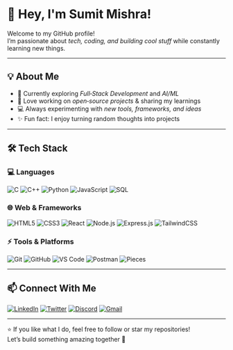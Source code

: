 # 👋 Hey, I'm Sumit Mishra!  

Welcome to my GitHub profile!  
I’m passionate about *tech, coding, and building cool stuff* while constantly learning new things.  

---

## 💡 About Me
- 🌱 Currently exploring *Full‑Stack Development* and *AI/ML*
- 🚀 Love working on *open‑source projects* & sharing my learnings
- 💻 Always experimenting with *new tools, frameworks, and ideas*
- ✨ Fun fact: I enjoy turning random thoughts into projects

---

## 🛠 Tech Stack

### 💻 Languages
![C](https://img.shields.io/badge/C-00599C?style=for-the-badge&logo=c&logoColor=white)
![C++](https://img.shields.io/badge/C%2B%2B-00599C?style=for-the-badge&logo=c%2B%2B&logoColor=white)
![Python](https://img.shields.io/badge/Python-14354C?style=for-the-badge&logo=python&logoColor=white)
![JavaScript](https://img.shields.io/badge/JavaScript-F7DF1E?style=for-the-badge&logo=javascript&logoColor=black)
![SQL](https://img.shields.io/badge/SQL-003B57?style=for-the-badge&logo=amazon-dynamodb&logoColor=white)

### 🌐 Web & Frameworks
![HTML5](https://img.shields.io/badge/HTML5-E34F26?style=for-the-badge&logo=html5&logoColor=white)
![CSS3](https://img.shields.io/badge/CSS3-1572B6?style=for-the-badge&logo=css3&logoColor=white)
![React](https://img.shields.io/badge/React-20232A?style=for-the-badge&logo=react&logoColor=61DAFB)
![Node.js](https://img.shields.io/badge/Node.js-43853D?style=for-the-badge&logo=node.js&logoColor=white)
![Express.js](https://img.shields.io/badge/Express.js-000000?style=for-the-badge&logo=express&logoColor=white)
![TailwindCSS](https://img.shields.io/badge/Tailwind_CSS-38B2AC?style=for-the-badge&logo=tailwind-css&logoColor=white)

### ⚡ Tools & Platforms
![Git](https://img.shields.io/badge/Git-F05032?style=for-the-badge&logo=git&logoColor=white)
![GitHub](https://img.shields.io/badge/GitHub-100000?style=for-the-badge&logo=github&logoColor=white)
![VS Code](https://img.shields.io/badge/VS_Code-0078D4?style=for-the-badge&logo=visual-studio-code&logoColor=white)
![Postman](https://img.shields.io/badge/Postman-FF6C37?style=for-the-badge&logo=postman&logoColor=white)
![Pieces](https://img.shields.io/badge/Pieces-000000?style=for-the-badge&logoColor=white)

---

## 📫 Connect With Me

[![LinkedIn](https://img.shields.io/badge/LinkedIn-0077B5?style=for-the-badge&logo=linkedin&logoColor=white)](https://www.linkedin.com/in/sumitrmishraa)
[![Twitter](https://img.shields.io/badge/Twitter-1DA1F2?style=for-the-badge&logo=twitter&logoColor=white)](https://x.com/Sumitrmishraa?t=OCCGlbMzooPPAjlxKZkwyQ&s=09)
[![Discord](https://img.shields.io/badge/Discord-5865F2?style=for-the-badge&logo=discord&logoColor=white)](https://discordapp.com/users/sumitrmishraa)
[![Gmail](https://img.shields.io/badge/Gmail-D14836?style=for-the-badge&logo=gmail&logoColor=white)](mailto:sumitssips@gmail.com)

---

⭐ If you like what I do, feel free to follow or star my repositories!  
Let’s build something amazing together 🚀
